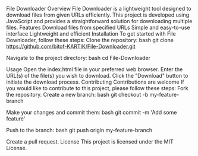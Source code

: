 File Downloader
Overview
File Downloader is a lightweight tool designed to download files from given URLs efficiently. This project is developed using JavaScript and provides a straightforward solution for downloading multiple files.
Features
Download files from specified URLs
Simple and easy-to-use interface
Lightweight and efficient
Installation
To get started with File Downloader, follow these steps:
Clone the repository:
bash
git clone https://github.com/bitof-KARTIK/File-Downloader.git

Navigate to the project directory:
bash
cd File-Downloader

Usage
Open the index.html file in your preferred web browser.
Enter the URL(s) of the file(s) you wish to download.
Click the "Download" button to initiate the download process.
Contributing
Contributions are welcome If you would like to contribute to this project, please follow these steps:
Fork the repository.
Create a new branch:
bash
git checkout -b my-feature-branch

Make your changes and commit them:
bash
git commit -m 'Add some feature'

Push to the branch:
bash
git push origin my-feature-branch

Create a pull request.
License
This project is licensed under the MIT License.
